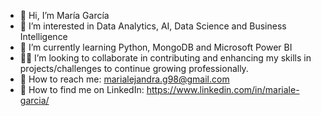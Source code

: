 - 👋 Hi, I’m María García
- 👀 I’m interested in Data Analytics, AI, Data Science and Business Intelligence
- 🌱 I’m currently learning Python, MongoDB and Microsoft Power BI 
- 👩‍💻 I’m looking to collaborate in contributing and enhancing my skills in projects/challenges to continue growing professionally.
- 📩 How to reach me: marialejandra.g98@gmail.com
- 🔎 How to find me on LinkedIn: https://www.linkedin.com/in/mariale-garcia/

<!---
Mariale098/Mariale098 is a ✨ special ✨ repository because its `README.md` (this file) appears on your GitHub profile.
You can click the Preview link to take a look at your changes.
--->
